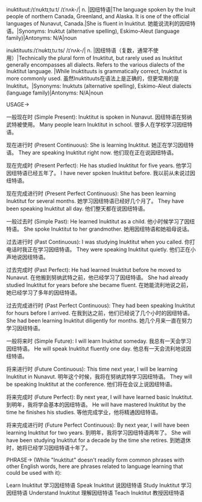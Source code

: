 inuktituut:/ɪˈnʊktɪˌtuːt/ /ɪˈnʌk-/| n. |因纽特语|The language spoken by the Inuit people of northern Canada, Greenland, and Alaska.  It is one of the official languages of Nunavut, Canada.|She is fluent in Inuktitut. 她能说流利的因纽特语。|Synonyms: Inuktut (alternative spelling), Eskimo-Aleut (language family)|Antonyms: N/A|noun


inuktituuts:/ɪˈnʊktɪˌtuːts/ /ɪˈnʌk-/| n. |因纽特语（复数，通常不使用）|Technically the plural form of Inuktitut, but rarely used as Inuktitut generally encompasses all dialects.  Refers to the various dialects of the Inuktitut language. |While Inuktituuts is grammatically correct, Inuktitut is more commonly used. 虽然Inuktituuts在语法上是正确的，但更常用的是Inuktitut。|Synonyms: Inuktuts (alternative spelling), Eskimo-Aleut dialects (language family)|Antonyms: N/A|noun


USAGE->

一般现在时 (Simple Present):
Inuktitut is spoken in Nunavut.  因纽特语在努纳武特被使用。
Many people learn Inuktitut in school. 很多人在学校学习因纽特语。

现在进行时 (Present Continuous):
She is learning Inuktitut. 她正在学习因纽特语。
They are speaking Inuktitut right now. 他们现在正在说因纽特语。

现在完成时 (Present Perfect):
He has studied Inuktitut for five years. 他学习因纽特语已经五年了。
I have never spoken Inuktitut before. 我以前从未说过因纽特语。

现在完成进行时 (Present Perfect Continuous):
She has been learning Inuktitut for several months. 她学习因纽特语已经好几个月了。
They have been speaking Inuktitut all day. 他们整天都在说因纽特语。

一般过去时 (Simple Past):
He learned Inuktitut as a child. 他小时候学习了因纽特语。
She spoke Inuktitut to her grandmother. 她用因纽特语和她祖母说话。

过去进行时 (Past Continuous):
I was studying Inuktitut when you called. 你打电话时我正在学习因纽特语。
They were speaking Inuktitut quietly. 他们正在小声地说因纽特语。

过去完成时 (Past Perfect):
He had learned Inuktitut before he moved to Nunavut. 在他搬到努纳武特之前，他已经学习了因纽特语。
She had already studied Inuktitut for years before she became fluent. 在她能流利地说之前，她已经学习了多年的因纽特语。

过去完成进行时 (Past Perfect Continuous):
They had been speaking Inuktitut for hours before I arrived. 在我到达之前，他们已经说了几个小时的因纽特语。
She had been learning Inuktitut diligently for months. 她几个月来一直在努力学习因纽特语。

一般将来时 (Simple Future):
I will learn Inuktitut someday. 我总有一天会学习因纽特语。
He will speak Inuktitut fluently one day.  他总有一天会流利地说因纽特语。

将来进行时 (Future Continuous):
This time next year, I will be learning Inuktitut in Nunavut. 明年这个时候，我将在努纳武特学习因纽特语。
They will be speaking Inuktitut at the conference. 他们将在会议上说因纽特语。

将来完成时 (Future Perfect):
By next year, I will have learned basic Inuktitut. 到明年，我将学会基本的因纽特语。
He will have mastered Inuktitut by the time he finishes his studies. 等他完成学业，他将精通因纽特语。

将来完成进行时 (Future Perfect Continuous):
By next year, I will have been learning Inuktitut for two years. 到明年，我将学习因纽特语两年了。
She will have been studying Inuktitut for a decade by the time she retires. 到她退休时，她将已经学习因纽特语十年了。


PHRASE->
(While "Inuktitut" doesn't readily form common phrases with other English words, here are phrases related to language learning that could be used with it):

Learn Inuktitut 学习因纽特语
Speak Inuktitut 说因纽特语
Study Inuktitut 学习因纽特语
Understand Inuktitut 理解因纽特语
Teach Inuktitut 教授因纽特语
